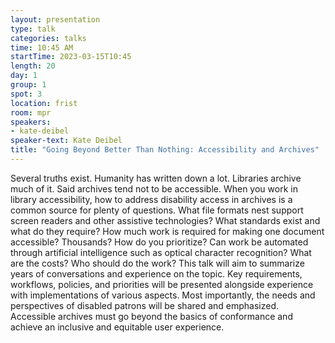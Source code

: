 ```yaml
---
layout: presentation
type: talk
categories: talks
time: 10:45 AM
startTime: 2023-03-15T10:45
length: 20
day: 1
group: 1
spot: 3
location: frist
room: mpr
speakers:
- kate-deibel
speaker-text: Kate Deibel
title: "Going Beyond Better Than Nothing: Accessibility and Archives"
---
```

Several truths exist. Humanity has written down a lot. Libraries archive much of it. Said archives tend not to be accessible.   When you work in library accessibility, how to address disability access in archives is a common source for plenty of questions. What file formats nest support screen readers and other assistive technologies? What standards exist and what do they require? How much work is required for making one document accessible? Thousands? How do you prioritize? Can work be automated through artificial intelligence such as optical character recognition? What are the costs? Who should do the work?   This talk will aim to summarize years of conversations and experience on the topic. Key requirements, workflows, policies, and priorities will be presented alongside experience with implementations of various aspects. Most importantly, the needs and perspectives of disabled patrons will be shared and emphasized. Accessible archives must go beyond the basics of conformance and achieve an inclusive and equitable user experience.
